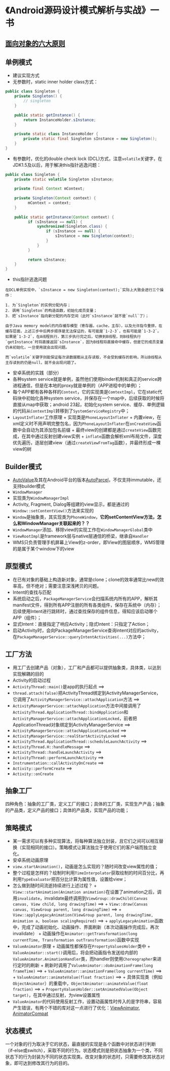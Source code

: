 # 《Android源码设计模式解析与实战》一书

## [面向对象的六大原则](../misc/OOP6Principles.md)

## 单例模式
+  建议实现方式
  +  无参数时，static inner holder class方式：
  
  ```java
  public class Singleton {
	  private Singleton() {
		  // singleton
	  }
	  
	  public static getInstance() {
		  return InstanceHolder.sInstance;
	  }
	  
	  private static class InstanceHolder {
		  private static final Singleton sInstance = new Singleton();
	  }
  }
  ```
  
  +  有参数时，优化的double check lock (DCL)方式，注意`volatile`关键字，在JDK1.5及以后，用于解决this指针逃逸问题：
  
  ```java
  public class Singleton {
      private static volatile Singleton sInstance;
    
      private final Context mContext;
    
	  private Singleton(Context context) {
		    mContext = context;
	  }
	  
	  public static getInstance(Context context) {
            if (sInstance == null) {
                synchronized(Singleton.class) {
                    if (sInstance == null) {
                        sInstance = new Singleton(context);
                    }
                }
            }
            
            return sInstance;
	  }
  }
  ```
  
  +  this指针逃逸问题
  
    在DCL单例实现中，`sInstance = new Singleton(context);`实际上大致会进行三个操作：
    
    1. 为`Singleton`的实例分配内存；
    2. 调用`Singleton`的构造函数，初始化成员变量；
    3. 把`sInstance`指向新分配的内存空间（此时`sInstance`就不是`null`了）；
    
    由于Java memory model的内存缓存模型（寄存器，cache，主存），以及允许指令重排，在缓存层面，上述三步中后两步顺序是无法保证的，有可能是`1-2-3`，也有可能是`1-3-2`。如果是`1-3-2`，在A线程执行，第三步执行完之后，切换到B线程，则B线程执行`getInstance`时将直接返回`sInstance`，因为B线程将直接命中缓存，但是它的成员变量仍未初始化，一旦使用就会出现问题。
    
    而`volatile`关键字则能保证每次读数据都从主存读取，不会受到缓存的影响，所以B线程从主存读到的仍是null，就不会出现问题了。
  
+  安卓系统的实践（部分）
  +  各种system service就是单例，虽然他们使用binder机制和真正的service跨进程通信，但是在本地的proxy就是单例的（APP进程中的单例）；
  +  每个APP都有各种各样的`Context`，它的实现类是`ComtextImpl`，它在static代码块中初始化各种system service，并保存在一个map中，后续获取的时候将直接从map中获取；android 23起，初始化system service、缓存、单例逻辑的代码从`ContextImpl`转移到了`SystemServiceRegistry`中；
  +  `LayoutInflater`工作原理
    +  实现类是`PhoneLayoutInflater`
    +  内置view，在xml定义时不用声明完整包名，因为`PhoneLayoutInflater`在`onCreateView`函数中会自动为其添加包名前缀
    +  最终view的创建都是通过`createView`函数完成，在其中通过反射创建view实例
    +  `inflate`函数会解析xml布局文件，深度优先遍历，逐层创建view（通过`createViewFromTag`函数），并最终形成一棵view的树
  
## Builder模式
+  [AutoValue](https://github.com/google/auto/tree/master/value)及其在Android平台的版本[AutoParcel](https://github.com/frankiesardo/auto-parcel)，不仅支持immutable，还支持builder模式
+  `WindowManager`
  +  实现类为`WindowManagerImpl`
  +  Activity, Fragment, Dialog等组建的view显示，都是通过的`Window::setContentView()`方法来实现的
  +  `Window`是抽象类，其实现类为`PhoneWindow`，**它的setContentView方法，怎么和WindowManager关联起来的？？**
  +  `WindowManager`添加、移除view的实现工作在`WindowManagerGlobal`类中
  +  `ViewRootImpl`是framework层与native层通信的桥梁，继承自`Handler`
  +  WMS只负责管理手机屏幕上View的z-order，即View的图层顺序，WMS管理的是属于某个window下的view

## 原型模式
+  在已有对象的基础上构造新对象，通常是clone；clone的效率通常比new的效率高，但不绝对；需要注意深浅拷贝的问题。
+  Intent的查找与匹配
  +  系统启动之后，`PackageManagerService`会扫描系统内所有的APP，解析其manifest文件，得到所有APP注册的所有各类组件，保存在系统中（内存）；后续使用Intent进行跳转时，通过查找保存的组件信息，得知应该启动哪个APP（组件）；
  +  显式Intent：直接指定了响应Activity；隐式Intent：只指定了Action；
  +  启动Activity时，会向PackageManagerService查询intent对应的activity，在`PackageManagerService::queryIntentActivities(...)`方法中；

## 工厂方法
+  用工厂去创建产品（对象），工厂和产品都可以提供抽象类，具体类，以达到实现解耦的目的
+  Activity的启动过程
  +  `ActivityThread::main()`是app的执行起点  ==>
  +  `thread.attach(false)`把ActivityThread绑定到ActivityManagerService，它调用了`ActivityManagerService::attachApplication`方法  ==>
  +  `ActivityManagerService::attachApplication`方法中间接调用了`ActivityThread.ApplicationThread::bindApplication`和`ActivityManagerService::attachApplicationLocked`，前者把ApplicationThread对象绑定到ActivityManagerService  ==>
  +  `ActivityManagerService::attachApplicationLocked`  ==>
  +  `ActivityManagerService::realStartActivityLocked`  ==>
  +  `ActivityThread.ApplicationThread::scheduleLaunchActivity`  ==>
  +  `ActivityThread.H::handleMessage`  ==>
  +  `ActivityThread::handleLaunchActivity`  ==>  
  +  `ActivityThread::performLaunchActivity`  ==>
  +  `Instrumentation::callActivityOnCreate`  ==>
  +  `Activity::performCreate`  ==>
  +  `Activity::onCreate`

## 抽象工厂
四种角色：抽象的工厂类，定义工厂的接口；具体的工厂类，实现生产产品；抽象的产品类，定义产品的接口；具体的产品类，实现产品的功能；

## 策略模式
+  某一需求可以有多种实现算法，将每种算法独立封装，且它们之间可以相互替换（实现相同的接口）。策略模式让算法独立于使用它们的客户端而独立变化。
+  安卓系统动画原理
  +  `view.startAnimation()`，动画是怎么实现的？随时间改变view属性的值；
  +  整个过程是怎样的？绘制时利用`TimeInterpolator`获取绘制的时间百分比，再利用`TypeEvaluator`把百分比计算为属性值，设置给view；
  +  怎么做到随时间流逝持续进行上述过程？
    +  `View::startAnimation(Animation animation)`在设置了animation之后，调用`invalidate`，invalidate最终调用到`ViewGroup::drawChild(Canvas canvas, View child, long drawingTime)`  ==>
    +  `View::draw(Canvas canvas, ViewGroup parent, long drawingTime)`  ==>
    +  `View::applyLegacyAnimation(ViewGroup parent, long drawingTime, Animation a, boolean scalingRequired)` ==>
    +  `applyLegacyAnimation`函数中，完成了动画初始化、动画操作、界面刷新（本次动画操作完成后，再次invalidate）
    +  动画操作在`Animator::getTransformation(long currentTime, Transformation outTransformation)`函数中实现
  +  `ValueAnimator`原理
    +  动画属性都保存在`PropertyValuesHolder`类中
    +  `ValueAnimator::start()`调用后，将会把动画指令发送给内部的`ValueAnimator.AnimationHandler`类，而handler则使用`Choreographer`来进行定时的刷新
    +  刷新时调用了`ValueAnimator::doAnimationFrame(long frameTime)`  ==>
    +  `ValueAnimator::animationFrame(long currentTime)`  ==>
    +  `ValueAnimator::animateValue(float fraction)`  ==>
    +  具体实现类（例如`ObjectAnimator`）的重载中，`ObjectAnimator::animateValue(float fraction)`  ==>
    +  `PropertyValuesHolder::setAnimatedValue(Object target)`，在其中通过反射，为view设置属性
  +  `ValueAnimator`的代码使用反射工作，设置动画属性时传入的是字符串，容易产生错误，有两个不错的库对这一点进行了优化：[ViewAnimator](https://github.com/florent37/ViewAnimator), [AnimatorCompat](https://github.com/zzz40500/AnimatorCompat)

## 状态模式
一个对象的行为取决于它的状态，最直接的实现是各个函数中对状态进行判断（if-else或switch），采取不同的行为。状态模式则是把状态抽象为一个类，不同状态下的行为封装为不同的状态实现类。改变对象的状态时，只需要修改其状态对象，即可达到修改其行为的目的。


